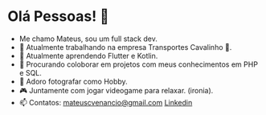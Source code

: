 # Olá Pessoas! 🖖

- Me chamo Mateus, sou um full stack dev.
- 🔭 Atualmente trabalhando na empresa Transportes Cavalinho 🚚.
- 📓 Atualmente aprendendo Flutter e Kotlin.
- 👯 Procurando coloborar em projetos com meus conhecimentos em PHP e SQL.
- 📸 Adoro fotografar como Hobby.
- 🎮 Juntamente com jogar videogame para relaxar. (ironia).
- 📫 Contatos: 
  <a href="mailto:mateuscvenancio@gmail.com">mateuscvenancio@gmail.com</a>
  <a href="https://www.linkedin.com/in/mateus-costa-venancio-b465592a/">Linkedin</a>


<!--
**Mateuscv32/Mateuscv32** is a ✨ _special_ ✨ repository because its `README.md` (this file) appears on your GitHub profile.

Here are some ideas to get you started:

- 🔭 I’m currently working on ...
- 🌱 I’m currently learning ...
- 👯 I’m looking to collaborate on ...
- 🤔 I’m looking for help with ...
- 💬 Ask me about ...
- 📫 How to reach me: ...
- 😄 Pronouns: ...
- ⚡ Fun fact: ...
-->
